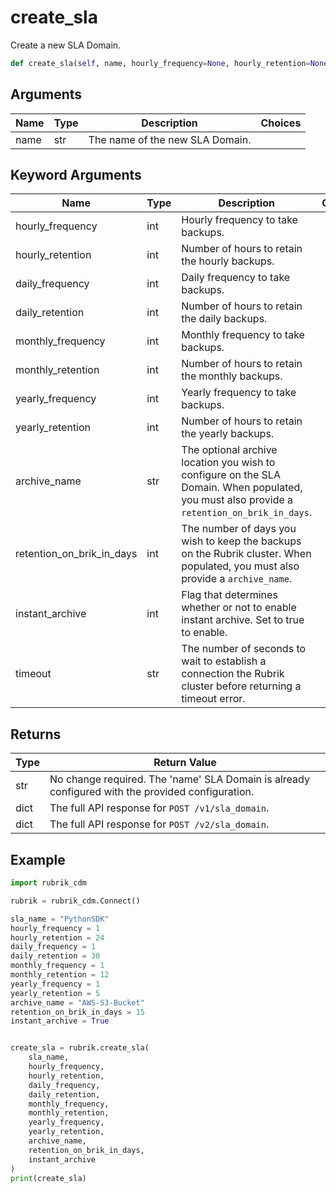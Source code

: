 # create_sla

Create a new SLA Domain.

```py
def create_sla(self, name, hourly_frequency=None, hourly_retention=None, daily_frequency=None, daily_retention=None, monthly_frequency=None, monthly_retention=None, yearly_frequency=None, yearly_retention=None, archive_name=None, retention_on_brik_in_days=None, instant_archive=False, timeout=15):  # pylint: ignore
```

## Arguments

| Name | Type | Description                     | Choices |
|------|------|---------------------------------|---------|
| name | str  | The name of the new SLA Domain. |         |

## Keyword Arguments

| Name                      | Type | Description                                                                                                                                 | Choices | Default |
|---------------------------|------|---------------------------------------------------------------------------------------------------------------------------------------------|---------|---------|
| hourly_frequency          | int  | Hourly frequency to take backups.                                                                                                           |         | None    |
| hourly_retention          | int  | Number of hours to retain the hourly backups.                                                                                               |         | None    |
| daily_frequency           | int  | Daily frequency to take backups.                                                                                                            |         | None    |
| daily_retention           | int  | Number of hours to retain the daily backups.                                                                                                |         | None    |
| monthly_frequency         | int  | Monthly frequency to take backups.                                                                                                          |         | None    |
| monthly_retention         | int  | Number of hours to retain the monthly backups.                                                                                              |         | None    |
| yearly_frequency          | int  | Yearly frequency to take backups.                                                                                                           |         | None    |
| yearly_retention          | int  | Number of hours to retain the yearly backups.                                                                                               |         | None    |
| archive_name              | str  | The optional archive location you wish to configure on the SLA Domain. When populated, you must also provide a `retention_on_brik_in_days`. |         | None    |
| retention_on_brik_in_days | int  | The number of days you wish to keep the backups on the Rubrik cluster. When populated, you must also provide a `archive_name`.              |         | None    |
| instant_archive           | int  | Flag that determines whether or not to enable instant archive. Set to true to enable.                                                       |         | False   |
| timeout                   | str  | The number of seconds to wait to establish a connection the Rubrik cluster before returning a timeout error.                                |         | 30      |

## Returns

| Type | Return Value                                                                                     |
|------|--------------------------------------------------------------------------------------------------|
| str  | No change required. The 'name' SLA Domain is already configured with the provided configuration. |
| dict | The full API response for `POST /v1/sla_domain`.                                                 |
| dict | The full API response for `POST /v2/sla_domain`.                                                 |

## Example


```py
import rubrik_cdm

rubrik = rubrik_cdm.Connect()

sla_name = "PythonSDK"
hourly_frequency = 1
hourly_retention = 24
daily_frequency = 1
daily_retention = 30
monthly_frequency = 1
monthly_retention = 12
yearly_frequency = 1
yearly_retention = 5
archive_name = "AWS-S3-Bucket"
retention_on_brik_in_days = 15
instant_archive = True


create_sla = rubrik.create_sla(
    sla_name,
    hourly_frequency,
    hourly_retention,
    daily_frequency,
    daily_retention,
    monthly_frequency,
    monthly_retention,
    yearly_frequency,
    yearly_retention,
    archive_name,
    retention_on_brik_in_days,
    instant_archive
)
print(create_sla)
```

